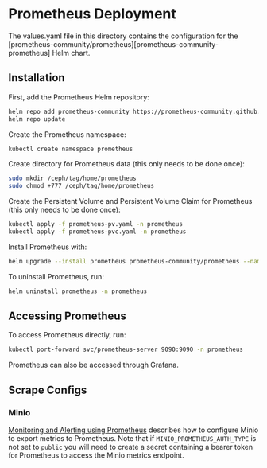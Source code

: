 # Prometheus Deployment

The values.yaml file in this directory contains the configuration for the [prometheus-community/prometheus][prometheus-community-prometheus] Helm chart. 

## Installation

First, add the Prometheus Helm repository:

```bash
helm repo add prometheus-community https://prometheus-community.github.io/helm-charts
helm repo update
```

Create the Prometheus namespace:

```bash
kubectl create namespace prometheus
```

Create directory for Prometheus data (this only needs to be done once):

```bash
sudo mkdir /ceph/tag/home/prometheus
sudo chmod +777 /ceph/tag/home/prometheus
```

Create the Persistent Volume and Persistent Volume Claim for Prometheus (this only needs to be done once):

```bash
kubectl apply -f prometheus-pv.yaml -n prometheus
kubectl apply -f prometheus-pvc.yaml -n prometheus
```

Install Prometheus with:

```bash
helm upgrade --install prometheus prometheus-community/prometheus --namespace prometheus --version 26.1.0 --values values.yaml
```

To uninstall Prometheus, run:

```bash
helm uninstall prometheus -n prometheus
```

## Accessing Prometheus

To access Prometheus directly, run:

```bash
kubectl port-forward svc/prometheus-server 9090:9090 -n prometheus
```

Prometheus can also be accessed through Grafana.

## Scrape Configs

### Minio

[Monitoring and Alerting using Prometheus](https://min.io/docs/minio/linux/operations/monitoring/collect-minio-metrics-using-prometheus.html) describes how to configure Minio to export metrics to Prometheus. Note that if `MINIO_PROMETHEUS_AUTH_TYPE` is not set to `public` you will need to create a secret containing a bearer token for Prometheus to access the Minio metrics endpoint.